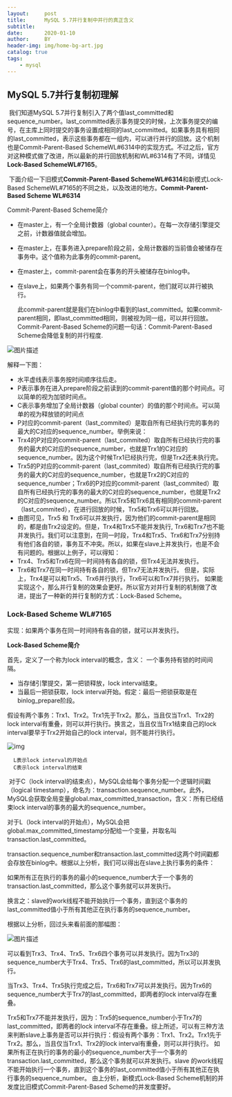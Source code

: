 ```yaml
---
layout:     post
title:      MySQL 5.7并行复制中并行的真正含义
subtitle:   
date:       2020-01-10
author:     BY
header-img: img/home-bg-art.jpg
catalog: true
tags:
    - mysql
---
```



## MySQL 5.7并行复制初理解

​     我们知道MySQL 5.7并行复制引入了两个值last_committed和sequence_number。last_committed表示事务提交的时候，上次事务提交的编号，在主库上同时提交的事务设置成相同的last_committed。如果事务具有相同的last_committed，表示这些事务都在一组内，可以进行并行的回放。这个机制也是Commit-Parent-Based SchemeWL#6314中的实现方式。不过之后，官方对这种模式做了改进，所以最新的并行回放机制和WL#6314有了不同，详情见**Lock-Based SchemeWL#7165**。

​    下面介绍一下旧模式**Commit-Parent-Based SchemeWL#6314**和新模式Lock-Based SchemeWL#7165的不同之处，以及改进的地方。**Commit-Parent-Based Scheme WL#6314**

Commit-Parent-Based Scheme简介

- 在master上，有一个全局计数器（global counter）。在每一次存储引擎提交之前，计数器值就会增加。

- 在master上，在事务进入prepare阶段之前，全局计数器的当前值会被储存在事务中。这个值称为此事务的commit-parent。

- 在master上，commit-parent会在事务的开头被储存在binlog中。

- 在slave上，如果两个事务有同一个commit-parent，他们就可以并行被执行。 

  此commit-parent就是我们在binlog中看到的last_committed。如果commit-parent相同，即last_committed相同，则被视为同一组，可以并行回放。Commit-Parent-Based Scheme的问题一句话：Commit-Parent-Based Scheme会降低复制的并行程度.

![图片描述](C:\Users\kris\Documents\GitHub\baoleiaabb.github.io\img\20170728093603489)

解释一下图：

- 水平虚线表示事务按时间顺序往后走。
- P表示事务在进入prepare阶段之前读到的commit-parent值的那个时间点。可以简单的视为加锁时间点。
- C表示事务增加了全局计数器（global counter）的值的那个时间点。可以简单的视为释放锁的时间点
- P对应的commit-parent（last_commited）是取自所有已经执行完的事务的最大的C对应的sequence_number。举例来说： 
- Trx4的P对应的commit-parent（last_commited）取自所有已经执行完的事务的最大的C对应的sequence_number，也就是Trx1的C对应的sequence_number。因为这个时候Trx1已经执行完，但是Trx2还未执行完。 
- Trx5的P对应的commit-parent（last_commited）取自所有已经执行完的事务的最大的C对应的sequence_number，也就是Trx2的C对应的sequence_number；Trx6的P对应的commit-parent（last_commited）取自所有已经执行完的事务的最大的C对应的sequence_number，也就是Trx2的C对应的sequence_number。所以Trx5和Trx6具有相同的commit-parent（last_commited），在进行回放的时候，Trx5和Trx6可以并行回放。
- 由图可见，Trx5 和 Trx6可以并发执行，因为他们的commit-parent是相同的，都是由Trx2设定的。但是，Trx4和Trx5不能并发执行, Trx6和Trx7也不能并发执行。我们可以注意到，在同一时段，Trx4和Trx5、Trx6和Trx7分别持有他们各自的锁，事务互不冲突。所以，如果在slave上并发执行，也是不会有问题的。根据以上例子，可以得知：
- Trx4、Trx5和Trx6在同一时间持有各自的锁，但Trx4无法并发执行。
- Trx6和Trx7在同一时间持有各自的锁，但Trx7无法并发执行。
  但是，实际上，Trx4是可以和Trx5、Trx6并行执行，Trx6可以和Trx7并行执行。 如果能实现这个，那么并行复制的效果会更好。所以官方对并行复制的机制做了改进，提出了一种新的并行复制的方式：Lock-Based Scheme。

### Lock-Based Scheme WL#7165

实现：如果两个事务在同一时间持有各自的锁，就可以并发执行。

**Lock-Based Scheme简介**

首先，定义了一个称为lock interval的概念，含义： 一个事务持有锁的时间间隔。

- 当存储引擎提交，第一把锁释放，lock interval结束。
- 当最后一把锁获取，lock interval开始。假定：最后一把锁获取是在binlog_prepare阶段。

假设有两个事务：Trx1、Trx2。Trx1先于Trx2。那么，当且仅当Trx1、Trx2的lock interval有重叠，则可以并行执行。换言之，当且仅当Trx1结束自己的lock interval要早于Trx2开始自己的lock interval，则不能并行执行。

<img src="C:\Users\kris\Documents\GitHub\baoleiaabb.github.io\img\20170728094332059" alt="img"  />

```
  L表示lock interval的开始点  
  C表示lock interval的结束
```

​    对于C（lock interval的结束点），MySQL会给每个事务分配一个逻辑时间戳（logical timestamp），命名为：transaction.sequence_number。此外，MySQL会获取全局变量global.max_committed_transaction，含义：所有已经结束lock interval的事务的最大的sequence_number。

   对于L（lock interval的开始点），MySQL会把global.max_committed_timestamp分配给一个变量，并取名叫transaction.last_committed。

​     transaction.sequence_number和transaction.last_committed这两个时间戳都会存放在binlog中。根据以上分析，我们可以得出在slave上执行事务的条件：

​    如果所有正在执行的事务的最小的sequence_number大于一个事务的transaction.last_committed，那么这个事务就可以并发执行。

   换言之：slave的work线程不能开始执行一个事务，直到这个事务的last_committed值小于所有其他正在执行事务的sequence_number。

根据以上分析，回过头来看前面的那幅图：

![图片描述](C:\Users\kris\Documents\GitHub\baoleiaabb.github.io\img\20170728094621260)



​      可以看到Trx3、Trx4、Trx5、Trx6四个事务可以并发执行。因为Trx3的sequence_number大于Trx4、Trx5、Trx6的last_committed，所以可以并发执行。

​     当Trx3、Trx4、Trx5执行完成之后，Trx6和Trx7可以并发执行。因为Trx6的sequence_number大于Trx7的last_committed，即两者的lock interval存在重叠。

​      Trx5和Trx7不能并发执行，因为：Trx5的sequence_number小于Trx7的last_committed，即两者的lock interval不存在重叠。综上所述，可以有三种方法来判断slave上事务是否可以并行执行：假设有两个事务：Trx1、Trx2。Trx1先于Trx2。那么，当且仅当Trx1、Trx2的lock interval有重叠，则可以并行执行。
​      如果所有正在执行的事务的最小的sequence_number大于一个事务的transaction.last_committed，那么这个事务就可以并发执行。
​       slave 的work线程不能开始执行一个事务，直到这个事务的last_committed值小于所有其他正在执行事务的sequence_number。
由上分析，新模式Lock-Based Scheme机制的并发度比旧模式Commit-Parent-Based Scheme的并发度要好。 